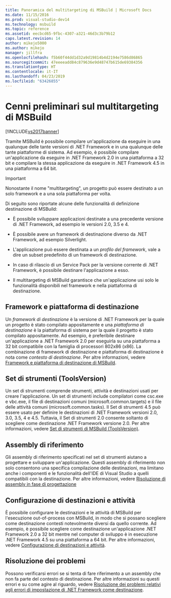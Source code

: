 ```yaml
---
title: Panoramica del multitargeting di MSBuild | Microsoft Docs
ms.date: 11/15/2016
ms.prod: visual-studio-dev14
ms.technology: msbuild
ms.topic: reference
ms.assetid: eecbcd65-9fbc-4307-a321-46d3c3b79b12
caps.latest.revision: 14
author: mikejo5000
ms.author: mikejo
manager: jillfra
ms.openlocfilehash: f5b60f44dd1d32a9d19814b4d2194e7586d86865
ms.sourcegitcommit: 47eeeeadd84c879636e9d48747b615de69384356
ms.translationtype: HT
ms.contentlocale: it-IT
ms.lasthandoff: 04/23/2019
ms.locfileid: "63426855"
---
```

# <a name="msbuild-multitargeting-overview"></a>Cenni preliminari sul multitargeting di MSBuild
[!INCLUDE[vs2017banner](../includes/vs2017banner.md)]

Tramite MSBuild è possibile compilare un'applicazione da eseguire in una qualunque delle tante versioni di .NET Framework e in una qualunque delle tante piattaforme di sistema. Ad esempio, è possibile compilare un'applicazione da eseguire in .NET Framework 2.0 in una piattaforma a 32 bit e compilare la stessa applicazione da eseguire in .NET Framework 4.5 in una piattaforma a 64 bit.  
  
> [!IMPORTANT]
> Nonostante il nome "multitargeting", un progetto può essere destinato a un solo framework e a una sola piattaforma per volta.  
  
 Di seguito sono riportate alcune delle funzionalità di definizione destinazione di MSBuild:  
  
- È possibile sviluppare applicazioni destinate a una precedente versione di .NET Framework, ad esempio le versioni 2.0, 3.5 e 4.  
  
- È possibile avere un framework di destinazione diverso da .NET Framework, ad esempio Silverlight.  
  
- L'applicazione può essere destinata a un *profilo del framework*, vale a dire un subset predefinito di un framework di destinazione.  
  
- In caso di rilascio di un Service Pack per la versione corrente di .NET Framework, è possibile destinare l'applicazione a esso.  
  
- Il multitargeting di MSBuild garantisce che un'applicazione usi solo le funzionalità disponibili nel framework e nella piattaforma di destinazione.  
  
## <a name="target-framework-and-platform"></a>Framework e piattaforma di destinazione  
 Un *framework di destinazione* è la versione di .NET Framework per la quale un progetto è stato compilato appositamente e una *piattaforma di destinazione* è la piattaforma di sistema per la quale il progetto è stato compilato appositamente.  Ad esempio, è preferibile destinare un'applicazione a .NET Framework 2.0 per eseguirla su una piattaforma a 32 bit compatibile con la famiglia di processori 802x86 (x86). La combinazione di framework di destinazione e piattaforma di destinazione è nota come *contesto di destinazione*. Per altre informazioni, vedere [Framework e piattaforma di destinazione di MSBuild](../msbuild/msbuild-target-framework-and-target-platform.md).  
  
## <a name="toolset-toolsversion"></a>Set di strumenti (ToolsVersion)  
 Un set di strumenti comprende strumenti, attività e destinazioni usati per creare l'applicazione. Un set di strumenti include compilatori come csc.exe e vbc.exe, il file di destinazioni comuni (microsoft.common.targets) e il file delle attività comuni (microsoft.common.tasks). Il Set di strumenti 4.5 può essere usato per definire le destinazioni di .NET Framework versioni 2.0, 3.0, 3.5, 4 e 4.5. Tuttavia, il Set di strumenti 2.0 consente soltanto di scegliere come destinazione .NET Framework versione 2.0. Per altre informazioni, vedere [Set di strumenti di MSBuild (ToolsVersion)](../msbuild/msbuild-toolset-toolsversion.md).  
  
## <a name="reference-assemblies"></a>Assembly di riferimento  
 Gli assembly di riferimento specificati nel set di strumenti aiutano a progettare e sviluppare un'applicazione. Questi assembly di riferimento non solo consentono una specifica compilazione delle destinazioni, ma limitano anche i componenti e le funzionalità dell'IDE di Visual Studio a quelli compatibili con la destinazione. Per altre informazioni, vedere [Risoluzione di assembly in fase di progettazione](../msbuild/resolving-assemblies-at-design-time.md)  
  
## <a name="configuring-targets-and-tasks"></a>Configurazione di destinazioni e attività  
 È possibile configurare le destinazioni e le attività di MSBuild per l'esecuzione out-of-process con MSBuild, in modo che si possano scegliere come destinazione contesti notevolmente diversi da quello corrente.  Ad esempio, è possibile scegliere come destinazione un'applicazione .NET Framework 2.0 a 32 bit mentre nel computer di sviluppo è in esecuzione .NET Framework 4.5 su una piattaforma a 64 bit. Per altre informazioni, vedere [Configurazione di destinazioni e attività](../msbuild/configuring-targets-and-tasks.md).  
  
## <a name="troubleshooting"></a>Risoluzione dei problemi  
 Possono verificarsi errori se si tenta di fare riferimento a un assembly che non fa parte del contesto di destinazione. Per altre informazioni su questi errori e su come agire al riguardo, vedere [Risoluzione dei problemi relativi agli errori di impostazione di .NET Framework come destinazione](../msbuild/troubleshooting-dotnet-framework-targeting-errors.md).
